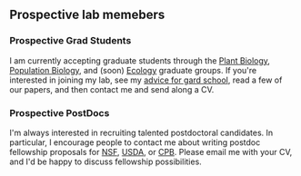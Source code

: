 ## Prospective lab memebers

### Prospective Grad Students

I am currently accepting graduate students through the [Plant Biology](http://biosci3.ucdavis.edu/gradGroups/pb/), [Population Biology](http://www-eve.ucdavis.edu/eve/pbg/), and (soon) [Ecology](http://ecology.ucdavis.edu) graduate groups. If you're interested in joining my lab, see my [advice for gard school](http://www.slideshare.net/jrossibarra/forgradschool), read a few of our papers, and then contact me and send along a CV. 

### Prospective PostDocs

I'm always interested in recruiting talented postdoctoral candidates. In particular, I encourage people to contact me about writing postdoc fellowship proposals for [NSF](http://www.nsf.gov/funding/education.jsp?fund_type=3), [USDA](http://www.csrees.usda.gov/fo/fellowshipsgrantprogramafri.cfm), or [CPB](http://cpb.ucdavis.edu/CPB%20Postdoc%20Fellowship.html). Please email me with your CV, and I'd be happy to discuss fellowship possibilities. 

